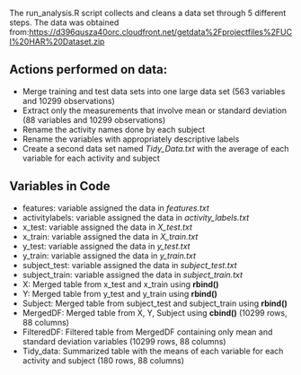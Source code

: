 
The run_analysis.R script collects and cleans a data set through 5 different steps. The data was obtained from:https://d396qusza40orc.cloudfront.net/getdata%2Fprojectfiles%2FUCI%20HAR%20Dataset.zip

## Actions performed on data:
- Merge training and test data sets into one large data set (563 variables and 10299 observations)
- Extract only the measurements that involve mean or standard deviation (88 variables and 10299 observations)
- Rename the activity names done by each subject
- Rename the variables with appropriately descriptive labels 
- Create a second data set named *Tidy_Data.txt* with the average of each variable for each activity and subject

## Variables in Code
- features: variable assigned the data in *features.txt*
- activitylabels: variable assigned the data in *activity_labels.txt*
- x_test: variable assigned the data in *X_test.txt*
- x_train: variable assigned the data in *X_train.txt*
- y_test: variable assigned the data in *y_test.txt*
- y_train: variable assigned the data in *y_train.txt*
- subject_test: variable assigned the data in *subject_test.txt*
- subject_train: variable assigned the data in *subject_train.txt*
- X: Merged table from x_test and x_train using **rbind()**
- Y: Merged table from y_test and y_train using **rbind()**
- Subject: Merged table from subject_test and subject_train using **rbind()**
- MergedDF: Merged table from X, Y, Subject using **cbind()** (10299 rows, 88 columns)
- FilteredDF: Filtered table from MergedDF containing only mean and standard deviation variables (10299 rows, 88 columns)
- Tidy_data: Summarized table with the means of each variable for each activity and subject (180 rows, 88 columns)

